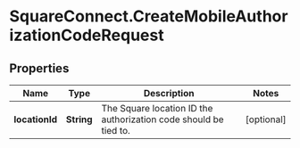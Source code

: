# SquareConnect.CreateMobileAuthorizationCodeRequest

## Properties
Name | Type | Description | Notes
------------ | ------------- | ------------- | -------------
**locationId** | **String** | The Square location ID the authorization code should be tied to. | [optional] 


